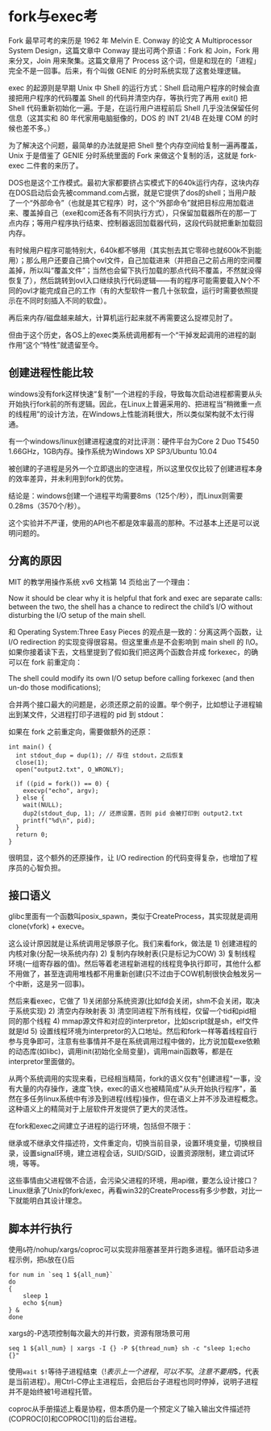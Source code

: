 # fork与exec考

Fork 最早可考的来历是 1962 年 Melvin E. Conway 的论文 A Multiprocessor System Design，这篇文章中 Conway 提出可两个原语：Fork 和 Join，Fork 用来分叉，Join 用来聚集。这篇文章用了 Process 这个词，但是和现在的「进程」完全不是一回事。后来，有个叫做 GENIE 的分时系统实现了这套处理逻辑。

exec 的起源则是早期 Unix 中 Shell 的运行方式：Shell 启动用户程序的时候会直接把用户程序的代码覆盖 Shell 的代码并清空内存，等执行完了再用 exit() 把 Shell 代码重新初始化一遍。于是，在运行用户进程前后 Shell 几乎没法保留任何信息（这其实和 80 年代家用电脑挺像的，DOS 的 INT 21/4B 在处理 COM 的时候也差不多。）

为了解决这个问题，最简单的办法就是把 Shell 整个内存空间给复制一遍再覆盖，Unix 于是借鉴了 GENIE 分时系统里面的 Fork 来做这个复制的活，这就是 fork-exec 二件套的来历了。

DOS也是这个工作模式。最初大家都要挤占实模式下的640k运行内存，这块内存在DOS启动后会先被command.com占据，就是它提供了dos的shell；当用户敲了一个“外部命令”（也就是其它程序）时，这个“外部命令”就把目标应用加载进来、覆盖掉自己（exe和com还各有不同执行方式），只保留加载器所在的那一丁点内存；等用户程序执行结束、控制器返回加载器代码，这段代码就把重新加载回内存。

有时候用户程序可能特别大，640k都不够用（其实刨去其它零碎也就600k不到能用）；那么用户还要自己搞个ovl文件，自己加载进来（并把自己之前占用的空间覆盖掉，所以叫“覆盖文件”；当然也会留下执行加载的那点代码不覆盖，不然就没得恢复了），然后跳转到ovl入口继续执行代码逻辑——有的程序可能需要载入N个不同的ovl才能完成自己的工作（有的大型软件一套几十张软盘，运行时需要依照提示在不同时刻插入不同的软盘）。

再后来内存/磁盘越来越大，计算机运行起来就不再需要这么捉襟见肘了。

但由于这个历史，各OS上的exec类系统调用都有一个“干掉发起调用的进程的副作用”这个“特性”就遗留至今。

## 创建进程性能比较

windows没有fork这样快速“复制”一个进程的手段，导致每次启动进程都需要从头开始执行fork前的所有逻辑。因此，在Linux上普遍采用的、把进程当“稍微重一点的线程用”的设计方法，在Windows上性能消耗很大，所以类似架构就不太行得通。

有一个windows/linux创建进程速度的对比评测：硬件平台为Core 2 Duo T5450 1.66GHz，1GB内存。操作系统为Windows XP SP3/Ubuntu 10.04

被创建的子进程是另外一个立即退出的空进程，所以这里仅仅比较了创建进程本身的效率差异，并未利用到fork的优势。

结论是：windows创建一个进程平均需要8ms（125个/秒），而Linux则需要0.28ms（3570个/秒）。

这个实验并不严谨，使用的API也不都是效率最高的那种。不过基本上还是可以说明问题的。

## 分离的原因

MIT 的教学用操作系统 xv6 文档第 14 页给出了一个理由：

Now it should be clear why it is helpful that fork and exec are separate calls: between the two, the shell has a chance to redirect the child’s I/O without disturbing the I/O setup of the main shell.

和 Operating System:Three Easy Pieces 的观点是一致的：分离这两个函数，让 I/O redirection 的实现变得很容易。但这里重点是不会影响到 main shell 的 I\O。如果你接着读下去，文档里提到了假如我们把这两个函数合并成 forkexec，的确可以在 fork 前重定向：

The shell could modify its own I/O setup before calling forkexec (and then un-do those modiﬁcations);

合并两个接口最大的问题是，必须还原之前的设置。举个例子，比如想让子进程输出到某文件，父进程打印子进程的 pid 到 stdout：

如果在 fork 之前重定向，需要做额外的还原：

```
int main() {
  int stdout_dup = dup(1); // 存住 stdout，之后恢复
  close(1);
  open("output2.txt", O_WRONLY);

  if ((pid = fork()) == 0) {
    execvp("echo", argv);
  } else {
    wait(NULL);
    dup2(stdout_dup, 1); // 还原设置，否则 pid 会被打印到 output2.txt
    printf("%d\n", pid);
  }
  return 0;
}
```

很明显，这个额外的还原操作，让 I/O redirection 的代码变得复杂，也增加了程序员的心智负担。

## 接口语义

glibc里面有一个函数叫posix_spawn，类似于CreateProcess，其实现就是调用clone(vfork) + execve。

这么设计原因就是让系统调用足够原子化。我们来看fork，做法是 1) 创建进程的内核对象(分配一块系统内存) 2) 复制内存映射表(只是标记为COW) 3) 复制线程环境(一组寄存器的值)。然后等着老进程新进程的线程竞争执行即可，其他什么都不用做了，甚至连调用堆栈都不用重新创建(只不过由于COW机制很快会触发另一个中断，这是另一回事)。

然后来看exec，它做了 1)关闭部分系统资源(比如fd会关闭，shm不会关闭，取决于系统实现) 2) 清空内存映射表 3) 清空同进程下所有线程，仅留一个tid和pid相同的那个线程 4) mmap源文件和对应的interpretor，比如script就是sh，elf文件就是ld 5) 设置线程环境为interpretor的入口地址。然后和fork一样等着线程自行参与竞争即可，注意有些事情并不是在系统调用过程中做的，比方说加载exe依赖的动态库(如libc)，调用init(初始化全局变量)，调用main函数等，都是在interpretor里面做的。

从两个系统调用的实现来看，已经相当精简，fork的语义仅有"创建进程"一事，没有大量的内存操作，速度飞快，exec的语义也被精简成"从头开始执行程序"，虽然在多任务linux系统中有涉及到进程(线程)操作，但在语义上并不涉及进程概念。这种语义上的精简对于上层软件开发提供了更大的灵活性。

在fork和exec之间建立子进程的运行环境，包括但不限于：

继承或不继承文件描述符，文件重定向，切换当前目录，设置环境变量，切换根目录，设置signal环境，建立进程会话，SUID/SGID，设置资源限制，建立调试环境，等等。

这些事情由父进程做不合适，会污染父进程的环境，用api做，要怎么设计接口？Linux继承了Unix的fork/exec，再看win32的CreateProcess有多少参数，对比一下就能明白其设计理念。

## 脚本并行执行

使用`&`符/nohup/xargs/coproc可以实现非阻塞甚至并行跑多进程。循环启动多进程示例，把`&`放在{}后

```
for num in `seq 1 ${all_num}`
do
{
	sleep 1
	echo ${num}
} &
done
```

xargs的-P选项控制每次最大的并行数，资源有限场景可用

```
seq 1 ${all_num} | xargs -I {} -P ${thread_num} sh -c "sleep 1;echo {}"
```

使用`wait $!`等待子进程结束（$!表示上一个进程，可以不写。注意不要用$$，代表是当前进程）。用Ctrl-C停止主进程后，会把后台子进程也同时停掉，说明子进程并不是始终被1号进程托管。

coproc从手册描述上看是协程，但本质仍是一个预定义了输入输出文件描述符(COPROC[0]和COPROC[1])的后台进程。

